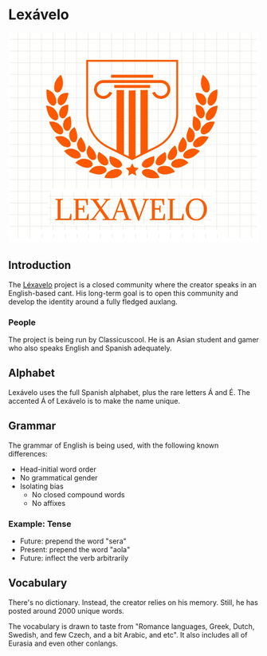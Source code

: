 # Lexávelo
![Coat of arms of the project](./Lexavelo_logo1.jpg)

## Introduction
The [Léxavelo](https://youtube.com/@Lexavelo-language-commitee) project is a closed community where the creator speaks in an English-based cant. His long-term goal is to open this community and develop the identity around a fully fledged auxlang.

### People
The project is being run by Classicuscool. He is an Asian student and gamer who also speaks English and Spanish adequately.

## Alphabet
Lexávelo uses the full Spanish alphabet, plus the rare letters Á and É. The accented Á of Lexávelo is to make the name unique.

## Grammar
The grammar of English is being used, with the following known differences:

- Head-initial word order
- No grammatical gender
- Isolating bias
  - No closed compound words
  - No affixes

### Example: Tense
- Future: prepend the word "sera"
- Present: prepend the word "aola"
- Future: inflect the verb arbitrarily

## Vocabulary
There's no dictionary. Instead, the creator relies on his memory. Still, he has posted around 2000 unique words.

The vocabulary is drawn to taste from "Romance languages, Greek, Dutch, Swedish, and few Czech, and a bit Arabic, and etc". It also includes all of Eurasia and even other conlangs.
